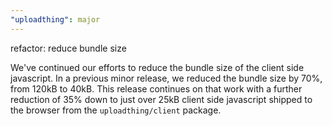 ```yaml
---
"uploadthing": major
---
```


refactor: reduce bundle size

We've continued our efforts to reduce the bundle size of the client side javascript. In a previous minor release, we reduced the bundle size by 70%, from 120kB to 40kB. This release continues on that work with a further reduction of 35% down to just over 25kB client side
javascript shipped to the browser from the `uploadthing/client` package.